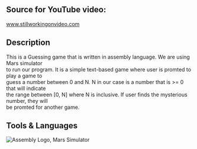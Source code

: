 ## Source for YouTube video:
www.stillworkingonvideo.com

## Description
This is a Guessing game that is written in assembly language. We are using Mars simulator<br>
to run our program. It is a simple text-based game where user is promted to play a game to<br>
guess a number between 0 and N. N in our case is a number that is >= 0 that will indicate<br>
the range between [0, N] where N is inclusive. If user finds the mysterious number, they will<br>
be promted for another game. 

## Tools & Languages
![Assembly Logo](images/assembly_logo.png), Mars Simulator


